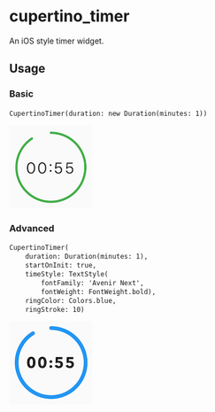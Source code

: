 # cupertino_timer

An iOS style timer widget.

## Usage


### Basic
```
CupertinoTimer(duration: new Duration(minutes: 1))
```
![Basic](https://github.com/verygoodtechnologies/cupertino_timer/blob/master/example/images/Basic.png?raw=true)

### Advanced
```
CupertinoTimer(
    duration: Duration(minutes: 1),
    startOnInit: true,
    timeStyle: TextStyle(
        fontFamily: 'Avenir Next',
        fontWeight: FontWeight.bold),
    ringColor: Colors.blue,
    ringStroke: 10)
```
![Advanced](https://github.com/verygoodtechnologies/cupertino_timer/blob/master/example/images/Advanced.png?raw=true)
